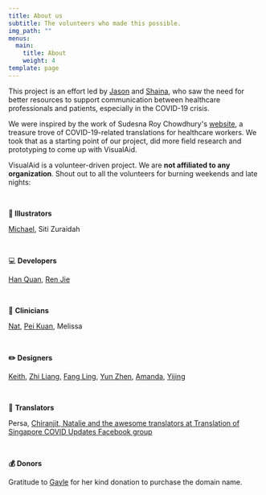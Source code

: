 ```yaml
---
title: About us
subtitle: The volunteers who made this possible.
img_path: ""
menus:
  main:
    title: About
    weight: 4
template: page
---
```

This project is an effort led by [Jason](https://jasonleow.carrd.co/) and [Shaina](https://sg.linkedin.com/in/shainatan-service-ux-design), who saw the need for better resources to support communication between healthcare professionals and patients, especially in the COVID-19 crisis. 

We were inspired by the work of Sudesna Roy Chowdhury's [website](https://sudesnaroychowdhury.wixsite.com/covid), a treasure trove of COVID-19-related translations for healthcare workers. We took that as a starting point of our project, did more field research and prototyping to come up with VisualAid.

VisualAid is a volunteer-driven project. We are **not affiliated to any organization**. Shout out to all the volunteers for burning weekends and late nights:

<br/>

**🎨 Illustrators**

[Michael](https://www.behance.net/michaelhuyouren), Siti Zuraidah

<br/>

💻 **Developers** 

[Han Quan](https://www.linkedin.com/in/han-quan-lim-0ab109178/), [Ren Jie](https://www.linkedin.com/in/ren-jie-teo-343480140/)

<br/>

🏥 **Clinicians**

[Nat](https://www.linkedin.com/in/natliew/), [Pei Kuan](https://instagram.com/lil_mem0ries?igshid=6d1ayewmyip9), Melissa

<br/>

**✏️ Designers**[](https://sg.linkedin.com/in/shainatan-service-ux-design)

[Keith](https://www.linkedin.com/in/keithwongz/), [Zhi Liang](https://www.linkedin.com/in/czhiliang/), [Fang Ling](https://www.linkedin.com/in/kok-fangling/), [Yun Zhen](https://sg.linkedin.com/in/yun-zhen-choy-93a8837a), [Amanda](https://sg.linkedin.com/in/amandarielle), [Yijing](https://sg.linkedin.com/in/yijingchoy)

<br/>

💬 **Translators**

Persa, [Chiranjit, Natalie and the awesome translators at Translation of Singapore COVID Updates Facebook group](https://www.facebook.com/sgtranslationcovid/)

<br/>

**💰 Donors**

Gratitude to [Gayle](https://sg.linkedin.com/in/gaylegoh) for her kind donation to purchase the domain name.